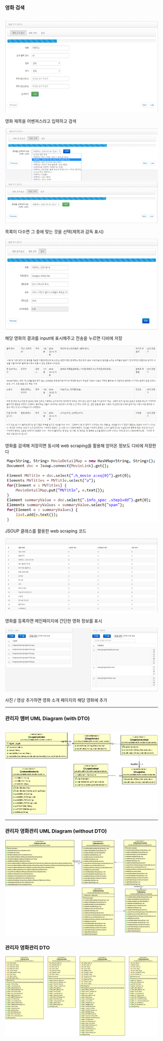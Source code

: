 <h3>영화 검색</h3><br>
<img src="image\Addmovie1.png" alt="addMovie1" />
<p>영화 제목을 어벤져스라고 입력하고 검색</p>
<img src="image\Addmovie2.png" alt="addMovie2" />
<img src="image\Addmovie3.png" alt="addMovie3" />
<p>목록이 다수면 그 중에 맞는 것을 선택(제목과 감독 표시)</p>
<img src="image\Addmovie4.png" alt="addMovie4" />
<p>해당 영화의 결과를 input에 표시해주고 전송을 누르면 디비에 저장</p>
<img src="image\webScrapingResult.png" alt="webScrapingResult" />
<p>영화를 검색해 저장히면 동시에 web scraping을 활용해 얻어온 정보도 디비에 저장한다</p>
<img src="image\webScrapingCode.png" alt="webScrapingCode" />
<p>JSOUP 클래스를 활용한 web scraping 코드</p>
<img src="image\adminMain.PNG" alt="adminMain" />
<p>영화를 등록하면 메인페이지에 간단한 영화 정보를 표시</p>
<img src="image\addTrailer.PNG" alt="adminMain" />
<p>사진 / 영상 추가하면 영화 소개 페이지의 해당 영화에 추가</p>
<hr>
<h3>관리자 맴버 UML Diagram (with DTO)</h3><br>
<img src="image\adminMemberUML.gif" alt="adminMemberUML" />
<hr>
<h3>관리자 영화관리 UML Diagram (without DTO)</h3>
<img src="image\movieUML.gif" alt="adminBoardUML"/>
<h3>관리자 영화관리 DTO</h3>
<img src="image\movieVoUML.gif" alt="movieDTO_UML"/>
